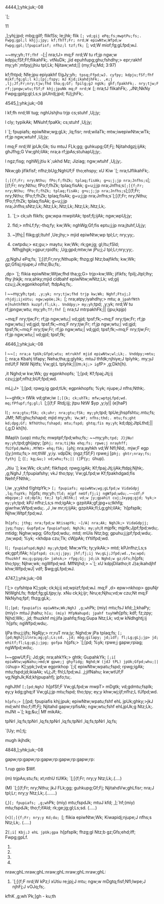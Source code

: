 4444,];yhk;juk;-08

`[;

11

,];yhj;jpd; mbg;gilf; flikfSs; Ie;jhk; flik `[; vd;gij ePq;fs;mwptPu;fs;. Fwpg;gpl;l khjj;jpy; kf;fhTf;Fr; nrd;W epiwNtw;Wfpd;w Fwpg;gpl;lfpupiafisf; nfhz;l tzf;fk; `[; vd;W miof;fg;gLfpd;wJ.

~~my;yh`;Tf;fhf ~`[;| nra;tJ> mq;F nrd;W tu rf;jp ngw;w kdpju;fSf;Ff;flikahFk;. vtNuDk; ,jid epuhfupg;ghu;fshdhy;> epr;rakhf my;yh`;mfpyj;jhiu tpl;Lk; Njitaw;wtd;|| (my;Fu;Md; 3:97)

kf;fhtpd; Nfe;jpu epiyakhf f/gJy;yh`; tpsq;Ffpd;wJ. cyfpy; kdpju;fSf;fhf mikf;fg;gl;l k];[pj;fspy; mJ Kjd;ikahdjhFk;. ,e;j ,lj;Jf;Fr;nry;tjw;fhd tha;g;Gf; fpilg;gJ ngUk; ghf;fpakhFk;. nry;tjw;F rf;jpngw;wtu;fSf;F khj;jpuNk mq;F nrd;W `[; nra;tJ flikahFk;. ,JNt;NkNy Fwpg;gplg;gl;Ls;s jpUtrdj;jpd; fUj;jhFk;.

4545,];yhk;juk;-08

l kf;fh nrd;W tug; nghUshjhu trjp cs;stuhf ,Uj;jy;

l cly; typikAk; MNuhf;fpaKk; cs;stuhf ,Uj;jy;

l `[; fpupiafs; epiwNtw;wg;gLk; ,lq;fisr; nrd;wilaTk; mtw;iwepiwNtw;wTk; rf;jp ngw;wtuhf ,Uj;jy;

l mq;F nrd;W jpUk;Gk; tiu mtuJ FLk;gg; guhkupg;Gf;Fj; Njitahdgzj;ijAk; ghJfhg;G Vw;ghl;ilAk; nra;a rf;jpAs;stuhapUj;jy;.

l ngz;fisg; nghWj;jtiu k`;ukhd Mz; Jiziag; ngw;wtuhf ,Uj;jy;.

Nkw;gb jifikfisf; nfhz;bUg;NghUf;F tho;ehspy; xU Kiw `[; nra;tJflikahFk;.

`[;[{f;Fr; nry;Nthu; fPo;f;fhZk; tplaq;fisAk; g+u;j;jp nra;Jnfhs;s`[;[{f;Fr; nry;Nthu; fPo;f;fhZk; tplaq;fisAk; g+u;j;jp nra;Jnfhs;s`[;[{f;Fr; nry;Nthu; fPo;f;fhZk; tplaq;fisAk; g+u;j;jp nra;Jnfhs;s`[;[{f;Fr; nry;Nthu; fPo;f;fhZk; tplaq;fisAk; g+u;j;jp nra;Jnfhs;s`[;[{f;Fr; nry;Nthu; fPo;f;fhZk; tplaq;fisAk; g+u;j;jp nra;Jnfhs;sNtz;Lk;.Ntz;Lk;.Ntz;Lk;.Ntz;Lk;.Ntz;Lk;.

1. `[;> ck;uh flikfs; gw;wpa mwpitAk; tpsf;fj;ijAk; ngw;wpUj;jy;

2. fld;> nfhLf;fy;-thq;fy; kw;Wk; nghWg;Gf;fis eptu;j;jp nra;jtuhf,Uj;jy;

3. ~]fhj;| flikg;gl;ltuhf ,Ue;jhy;> mjid epiwNtw;wp tpl;Lr; nry;yy;.

4. cwtpdu;> ez;gu;> maytu; kw;Wk; rk;ge;jg; gl;ltu;fSld; Nfhgjhgk;>gpur;rpidfs; ,Ug;gpd;mtw;iw jPu;j;J tpl;Lr;nry;yy;.

,g;NghJ ePq;fs; `[;[{f;Fr;nry;Nthuplk; fhzg;gl Ntz;bajfikfs; kw;Wk; gz;Gfisj;njupe;J nfhz;Bu;fs;.

,dp> `[; flikia epiwNtw;Wtjw;fhd tha;g;G> trjp>kw;Wk; jifikfs; fpilj;Jtpl;lhy; fhy jhkjk; nra;ahky;mjid cldbahf epiwNtw;wNtz;Lk; vd;gij czu;j;Jk;egpnkhopfisf; ftdpAq;fs;.

l ~~my;yh`;tpd; ,y;yk; nry;tjw;fhd trjp kw;Wk; Nghf;Ftuj;J rhjdj;ijxUtu; ngw;wpUe;Jk; `[; nra;atpy;iyahdhy;> mtu; a`_jpahfNth e]huhthfNth kuzpf;fl;Lk;. Vnddpy;> my;yh`;tpd; ,y;yk; nrd;W tu rf;jpngw;wtu; my;yh`;Tf;fhf `[; nra;tJ mtrpakhFk;|| (jpu;kpjp)

~mq;F nry;tjw;Fr; rf;jp ngw;wtu;| vd;gjd; tpsf;fk;~mq;F nry;tjw;Fr; rf;jp ngw;wtu;| vd;gjd; tpsf;fk;~mq;F nry;tjw;Fr; rf;jp ngw;wtu;| vd;gjd; tpsf;fk;~mq;F nry;tjw;Fr; rf;jp ngw;wtu;| vd;gjd; tpsf;fk;~mq;F nry;tjw;Fr; rf;jp ngw;wtu;| vd;gjd; tpsf;fk;

4646,];yhk;juk;-08

l ~~`[; nra;a tpUk;Gfpd;wtu; mtrukhf mjid epiwNtw;wl;Lk;. Vnddpy;>mtu; `[; nra;a Kbahj tifapy; Neha;tha;g;glyhk;. mtuJ thfdk;njhiye;J tplyhk;. my;yJ mtUf;F NtW Njitfs; Vw;gl;L tplyhk;||(m`;kj;> ig`fP> ,g;Dkh[h).

,it Nghd;w kw;Wk; gy egpnkhopfs; `[;[pd; Kf;fpaj;Jtj;ij czu;j;jpf;nfhz;bUf;fpd;wd.

mLj;J> `[;[pd; rpwg;ig gpd;tUk; egpnkhopfs; %yk; njupe;J nfhs;Nthk;.

l~~ghtk;> tWik vd;gtw;iw `[;[{k; ck;uhTk; mfw;wptpLfpd;wd. mq;fPfupf;fg;gl;l `[;[{f;F Rtdj;ijj; jtpu NtW $yp ,y;iy|| (e]haP)

l`[; nra;gtu;fSk; ck;uhr; nra;gtu;fSk; my;yh`;tpd; tpUe;jhspfshtu;.mtu;fs; JMf; Nfl;ghu;fshapd; mjid my;yh`; Vw;Wf; nfhs;thd;. mtu;fs;ght kd;dpg;Gf; NfhUthu;fshapd; mtu;fspd; ghtq;fis my;yh`; kd;dpj;JtpLthd;|| (,g;D kh[h).

lMap\h (uop) mtu;fs; mwptpf;fpd;whu;fs;: ~~my;yh`;tpd; J}jNu! my;yh`;tpd;ghijapy; [p`hj; nra;tijNa ehq;fs; rpwe;j nrayhff; fUJfpd;Nwhk;.MfNt> ehq;fSk; [p`hj; nra;ayhkh vd;W Nfl;Nld;. mjw;F egp (]y;)mtu;fs;> mt;thW ,y;iy. vdpDk; (ngz;fSf;F) rpwe;j [p`hj; ghtr;nray;fs; fythj `[; (`[; kg;&u;) vd;whu;fs;|| (]`P`{y; G`hup).

,Jtiu `[; kw;Wk; ck;uhf; flikfspd; rpwg;igAk; Kf;fpaj;Jtj;ijAk;ftdpj;Njhk;. ,g;NghJ ,f;fpupiafshy; vkJ tho;tpy; Vw;gLfpd;w Kf;fpakhdgad;fis Nehf;FNthk;.

l,iw ,y;ykhd f/ghtpYk;> `[; fpupiafs; epiwNtw;wg;gLfpd;w VidaGdpj ,lq;fspYk; `h[pfs; my;yh`;Tld; mjpf neUf;fj;ij ngWfpd;wdu;.~~cdf;F mbgzpe;J cd;dplk; te;J tpl;Nlhk;| vd;w jy;gpahit cuj;Jxypg;gjd; %yk;> my;yh`;tpd; kPJ nfhz;Ls;s md;igAk;> gzpitAk;gf;jpg+u;tkhfg; giwrhw;Wfpd;wdu;. ,J ,iw mr;rj;ijAk; gzpitAk;fl;Lg;ghl;ilAk; `h[pfsplk; Njhw;Wtpf;fpd;wJ.

l`h[pfs; jthg; nra;fpd;w NtisapYk; ~]/A| nra;Ak; NghJk;> VidaGdpjj; jyq;fspy; Gupfpd;w fpupiafspd; NghJk; my;yh`;it mjpfk; mjpfk;Jjpf;fpd;wdu;. mtidg; Nghw;wpg; Gfo;fpd;wdu;. mtd; mUis Ntz;bg; gpuhu;j;jpf;fpd;wdu;. ,tw;wpd; %yk; <khdpa czu;Tk; cWjpAk; tYtilfpd;wd.

l`[; fpupiafspd;NghJ my;yh`;tpd; Mw;wYk; ty;yikAk;> mtd; kPJnfhz;Ls;s ek;gpf;ifAk; `h[pfspd; cs;sj;jpy; jhf;fj;ij Vw;gLj;Jfpd;wd.,tw;wpd; fhuzkhf mu;g;gzpg;G> jahsk;> rfpg;Gj; jd;ik Nghd;w gz;Gfs;`h[pfs; tho;tpy; Njhw;wk; ngWfpd;wd. MfNtjhd;> ~`[; xU kdpjDilatho;it J}a;ikahdjhf khw;Wfpd;wJ| vdf; $wg;gLfpd;wJ.

4747,];yhk;juk;-08

l`[;> cyfshtpa K];ypk; ck;kj;ij xd;wpizf;fpd;wJ. mq;F ,d> epw>nkhop> gpuNjr NtWghLfs; ftdpf;fg;gLtjpy;iy. xNu ck;kj;ijr; Nru;e;Njhu;vd;w czu;Nt mq;F NkNyhq;fpf; fhzg;gLk;.

l`[;[pd; fpupiafis epiwNtw;Wk;NghJ ,g;wh`Pk; (miy) mtu;fsJ kfd;,];khaPy; (miy)> mtuJ jhahu; `h[u; (miy) MfpNahupd; jpahf tuyhW`h[pfs; kdf; fz;zpy; Njhd;Wk;. ,jd; fhuzkhf mj;jifa jpahfq;fisg;Gupa Ntz;Lk; vd;w kNdhghtj;ij `h[pfs; ngWfpd;wdu;.

ljPa thu;j;ijfs; NgRjy;> rr;ruT nra;jy; Nghd;w jPa tplaq;fs; `[;[pd;NghJjilnra;ag;gl;Ls;sd. ,jd; mbg;gilapy; jd;idf; fl;Lg;gLj;jp> jd; ehitf;fl;Lg;gLj;jpg; gofpa `h[pfs;> `[;[pd; %yk; rpwe;j gapw;rpiag; ngWfpd;wdu;.

l~~gpwUf;Fj; Jd;gk; nra;ahkYk;> ghtk; GupahkYk; `[;i[ epiwNtw;wpNahu;>md;W gpwe;j ghyfidg; Nghd;W (jdJ tPL) jpUk;Gfpd;whu;|| (G`hup> K];ypk;)vd;w egpnkhop `[;i[ epiwNtw;wpatu;fspd; rpwg;igAk; mtu;fspd;jd;ikiaAk; vLj;Jf; fhl;Lfpd;wJ. ,j;jifNahu; kw;wtUf;F vg;NghJk;Kd;khjpupahfj; jpfo;tu;.

nghJthf `[;[pd;NghJ `h[pfSf;F Vw;gLfpd;w mwpT> mDgtk; vd;gdmtu;fsplk; ey;y kdg;ghq;if Vw;gLj;jp mtu;fspd; tho;tpy; ey;y khw;wj;ijf;nfhz;L tUfpd;wd.

`h[pfs;> `[;[pd; fpupiafis khj;jpuk; epiwNtw;wpatu;fshf ehL jpUk;ghky;>jkJ md;whl tho;f;iff;Fj; Njitahd gapw;rpfisAk; ngw;wtu;fshf ehLjpUk;g Ntz;Lk;. mJNt ~`[; kg;&u;| Mf mikAk;.

tpNrl ,lq;fs;tpNrl ,lq;fs;tpNrl ,lq;fs;tpNrl ,lq;fs;tpNrl ,lq;fs;

`[Uy; m];tj;

mugh ikjhdk;

4848,];yhk;juk;-08

gapw;rp:gapw;rp:gapw;rp:gapw;rp:gapw;rp:

1.rup gpio $Wf.

(m) trjpAs;stu;fs; xt;nthU tUlKk; `[;[{f;Fr; nry;y Ntz;Lk;.(....)

(M) `[;[{f;Fr; nry;Nthu; jkJ FLk;gg; guhkupg;Gf;Fj; NjitahdVw;ghLfisr; nra;J tpl;Lr; nry;y Ntz;Lk;.(.......)

(,)`[; fpupiafs; ,g;wh`Pk; (miy) mtu;fspdJk; mtuJ kfd; ,];`hf;(miy) mtu;fspdJk; tho;f;ifAld; rk;ge;jg;gl;Ls;sd. (.....)

(<)`[;[{f;Fr; nry;y Kd;du; `[; flikia epiwNtw;Wk; Kiwapidj;njupe;J nfhs;s Ntz;Lk;. (.....)

2`[;i[ Kbj;J ehL jpUk;gpa `h[pfsplk; fhzg;gl Ntz;b gz;Gfs;ehd;iff; Fwpg;gpLf.

1.

2.

3.

4.

nraw;ghL:nraw;ghL:nraw;ghL:nraw;ghL:nraw;ghL:

1. `[;[{f;F nrd;W kPz;l xUtiu re;jpj;J mtu; ngw;w mDgtq;fisf;Nfl;lwpe;J njhFj;J vOJq;fs;.

kfhK ,g;wh`Pk;]gh - ku;th
